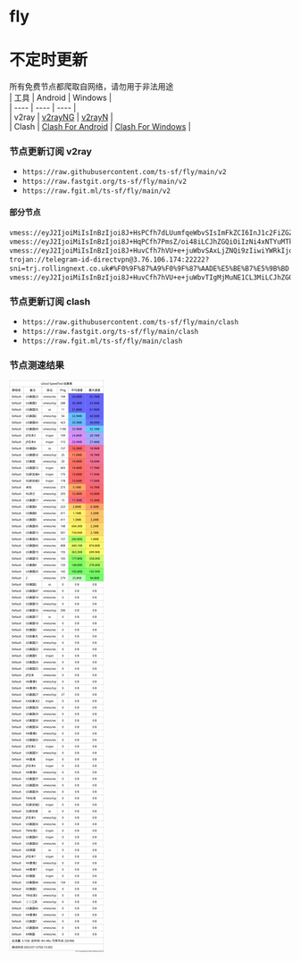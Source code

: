 # fly
# 不定时更新
所有免费节点都爬取自网络，请勿用于非法用途  
|  工具  | Android  | Windows  |  
|  ----  | ----   | ----  |  
| v2ray  | [v2rayNG](https://github.com/2dust/v2rayNG/releases) | [v2rayN](https://github.com/2dust/v2rayN/releases) |  
| Clash  | [Clash For Android](https://github.com/Kr328/ClashForAndroid/releases) | [Clash For Windows](https://github.com/Fndroid/clash_for_windows_pkg/releases) | 
  
### 节点更新订阅  v2ray
- `https://raw.githubusercontent.com/ts-sf/fly/main/v2`  
- `https://raw.fastgit.org/ts-sf/fly/main/v2`  
- `https://raw.fgit.ml/ts-sf/fly/main/v2`  
#### 部分节点  
``` 
vmess://eyJ2IjoiMiIsInBzIjoi8J+HsPCfh7dLUumfqeWbvSIsImFkZCI6InJ1c2FiZGZzLjc2ODk4MTAyLnh5eiIsInBvcnQiOiIyMDUyIiwiaWQiOiIwMzUwMjAxMC1lZmNjLTNlZmUtYTFiYy1iM2RiOGE5MjNhN2QiLCJhaWQiOiIwIiwic2N5IjoiYXV0byIsIm5ldCI6IndzIiwidHlwZSI6Im5vbmUiLCJob3N0IjoiIiwicGF0aCI6Ii9hdWJjcm9pZyIsInRscyI6IiIsInNuaSI6InJ1c2FiZGZzLjc2ODk4MTAyLnh5eiIsInRlc3RfbmFtZSI6IktS6Z+p5Zu9In0=
vmess://eyJ2IjoiMiIsInBzIjoi8J+HqPCfh7PmsZ/oi48iLCJhZGQiOiIzNi4xNTYuMTk4LjQzIiwicG9ydCI6IjMwMDUyIiwiaWQiOiI4N2Q1NDU3OS1hMWViLTQ4NzUtYjI4OC1hZmUyNWY3MjYyMjgiLCJhaWQiOiIwIiwic2N5IjoiYXV0byIsIm5ldCI6InRjcCIsInR5cGUiOiJub25lIiwiaG9zdCI6IiIsInBhdGgiOiIiLCJ0bHMiOiIiLCJzbmkiOiIiLCJ0ZXN0X25hbWUiOiLwn4eo8J+Hs+axn+iLjyJ9
vmess://eyJ2IjoiMiIsInBzIjoi8J+HuvCfh7hVU+e+juWbvSAxLjZNQi9zIiwiYWRkIjoiMTkyLjc0LjIzNC4xNTAiLCJwb3J0IjoiNDIzMjkiLCJpZCI6IjQxODA0OGFmLWEyOTMtNGI5OS05YjBjLTk4Y2EzNTgwZGQyNCIsImFpZCI6IjY0Iiwic2N5IjoiYXV0byIsIm5ldCI6InRjcCIsInR5cGUiOiJub25lIiwiaG9zdCI6IiIsInBhdGgiOiIvIiwidGxzIjoiIiwic25pIjoiIiwidGVzdF9uYW1lIjoiVVPnvo7lm70ifQ==
trojan://telegram-id-directvpn@3.76.106.174:22222?sni=trj.rollingnext.co.uk#%F0%9F%87%A9%F0%9F%87%AADE%E5%BE%B7%E5%9B%BD
vmess://eyJ2IjoiMiIsInBzIjoi8J+HuvCfh7hVU+e+juWbvTIgMjMuNE1CL3MiLCJhZGQiOiIxMDguMTg2LjQuNCIsInBvcnQiOiI0MjM4MiIsImlkIjoiNDE4MDQ4YWYtYTI5My00Yjk5LTliMGMtOThjYTM1ODBkZDI0IiwiYWlkIjoiNjQiLCJzY3kiOiJhdXRvIiwibmV0IjoidGNwIiwidHlwZSI6Im5vbmUiLCJob3N0IjoiIiwicGF0aCI6Ii8yMDg2MSIsInRscyI6IiIsInNuaSI6IiIsInRlc3RfbmFtZSI6IlVT576O5Zu9MiJ9
```
### 节点更新订阅  clash
- `https://raw.githubusercontent.com/ts-sf/fly/main/clash`  
- `https://raw.fastgit.org/ts-sf/fly/main/clash`  
- `https://raw.fgit.ml/ts-sf/fly/main/clash`  

### 节点测速结果
![image](traffic.png)
